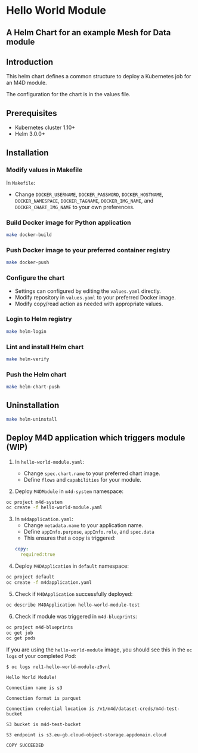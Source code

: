 # Hello World Module
## A Helm Chart for an example Mesh for Data module

## Introduction

This helm chart defines a common structure to deploy a Kubernetes job for an M4D module.

The configuration for the chart is in the values file.

## Prerequisites

- Kubernetes cluster 1.10+
- Helm 3.0.0+

## Installation

### Modify values in Makefile

In `Makefile`:
- Change `DOCKER_USERNAME`, `DOCKER_PASSWORD`, `DOCKER_HOSTNAME`, `DOCKER_NAMESPACE`, `DOCKER_TAGNAME`, `DOCKER_IMG_NAME`, and `DOCKER_CHART_IMG_NAME` to your own preferences.

### Build Docker image for Python application
```bash
make docker-build
```

### Push Docker image to your preferred container registry
```bash
make docker-push
```

### Configure the chart

- Settings can configured by editing the `values.yaml` directly.
- Modify repository in `values.yaml` to your preferred Docker image. 
- Modify copy/read action as needed with appropriate values. 

### Login to Helm registry
```bash
make helm-login
```

### Lint and install Helm chart
```bash
make helm-verify
```

### Push the Helm chart

```bash
make helm-chart-push
```

## Uninstallation
```bash
make helm-uninstall
```

## Deploy M4D application which triggers module (WIP)
1. In `hello-world-module.yaml`:
    * Change `spec.chart.name` to your preferred chart image.
    * Define `flows` and `capabilities` for your module. 

2. Deploy `M4DModule` in `m4d-system` namespace:
```bash
oc project m4d-system
oc create -f hello-world-module.yaml
```
3. In `m4dapplication.yaml`:
    * Change `metadata.name` to your application name.
    * Define `appInfo.purpose`, `appInfo.role`, and `spec.data`
    * This ensures that a copy is triggered:
    ```yaml
    copy:
      required:true
    ```
4.  Deploy `M4DApplication` in `default` namespace:
```bash
oc project default
oc create -f m4dapplication.yaml
```
5.  Check if `M4DApplication` successfully deployed:
```bash
oc describe M4DApplication hello-world-module-test
```

6.  Check if module was triggered in `m4d-blueprints`:
```bash
oc project m4d-blueprints
oc get job
oc get pods
```
If you are using the `hello-world-module` image, you should see this in the `oc logs` of your completed Pod:
```
$ oc logs rel1-hello-world-module-z9vnl

Hello World Module!

Connection name is s3

Connection format is parquet

Connection credential location is /v1/m4d/dataset-creds/m4d-test-bucket

S3 bucket is m4d-test-bucket

S3 endpoint is s3.eu-gb.cloud-object-storage.appdomain.cloud

COPY SUCCEEDED
```


